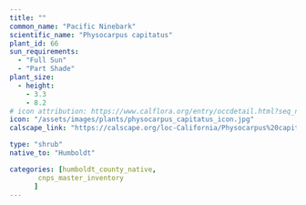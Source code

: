 ```yaml
---
title: ""
common_name: "Pacific Ninebark"
scientific_name: "Physocarpus capitatus"
plant_id: 66
sun_requirements:
  - "Full Sun"
  - "Part Shade"
plant_size:
  - height: 
    - 3.3
    - 8.2
# icon attribution: https://www.calflora.org/entry/occdetail.html?seq_num=gp18299 
icon: "/assets/images/plants/physocarpus_capitatus_icon.jpg"
calscape_link: "https://calscape.org/loc-California/Physocarpus%20capitatus(%20)"

type: "shrub"
native_to: "Humboldt"

categories: [humboldt_county_native,
       cnps_master_inventory
      ]
---
```



